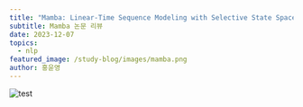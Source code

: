 ```yaml
---
title: "Mamba: Linear-Time Sequence Modeling with Selective State Spaces"
subtitle: Mamba 논문 리뷰
date: 2023-12-07
topics:
  - nlp
featured_image: /study-blog/images/mamba.png
author: 홍윤영
---
```


![test](/study-blog/images/mamba.png)